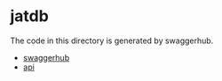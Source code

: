 
# jatdb

The code in this directory is generated by swaggerhub.

- [swaggerhub](https://app.swaggerhub.com/apis/nathansen/jatdb/0.0.1)
- [api](https://raw.githubusercontent.com/NGenetzky/ngenetzky-api/3e3d35f39c73f06c669d6175ad4be761701e2bc4/api/swagger.yaml)
